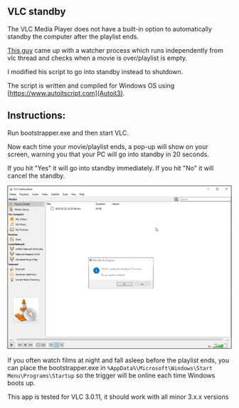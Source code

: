 ## VLC standby

The VLC Media Player does not have a built-in option to automatically standby the computer after the playlist ends.

[This guy](https://github.com/tgbv/vlc-shutdown-after-playback) came up with a watcher process which runs independently from vlc thread and checks when a movie is over/playlist is empty.

I modified his script to go into standby instead to shutdown.

The script is written and compiled for Windows OS using [https://www.autoitscript.com](Autoit3).

## Instructions:

Run bootstrapper.exe and then start VLC.

Now each time your movie/playlist ends, a pop-up will show on your screen, warning you that your PC will go into standby in 20 seconds.

If you hit "Yes" it will go into standby immediately. If you hit "No" it will cancel the standby.

<img src="Screenshot.jpg" />

If you often watch films at night and fall asleep before the playlist ends, you can place the bootstrapper.exe in `%AppData%\Microsoft\Windows\Start Menu\Programs\Startup` so the trigger will be online each time Windows boots up.

This app is tested for VLC 3.0.11, it should work with all minor 3.x.x versions
